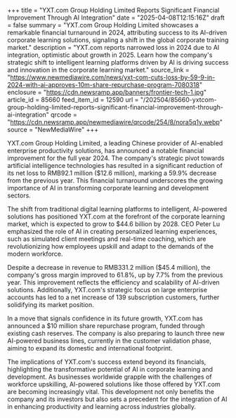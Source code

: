 +++
title = "YXT.com Group Holding Limited Reports Significant Financial Improvement Through AI Integration"
date = "2025-04-08T12:15:16Z"
draft = false
summary = "YXT.com Group Holding Limited showcases a remarkable financial turnaround in 2024, attributing success to its AI-driven corporate learning solutions, signaling a shift in the global corporate training market."
description = "YXT.com reports narrowed loss in 2024 due to AI integration, optimistic about growth in 2025. Learn how the company's strategic shift to intelligent learning platforms driven by AI is driving success and innovation in the corporate learning market."
source_link = "https://www.newmediawire.com/news/yxt-com-cuts-loss-by-59-9-in-2024-with-ai-approves-10m-share-repurchase-program-7080318"
enclosure = "https://cdn.newsramp.app/banners/frontier-tech-1.jpg"
article_id = 85660
feed_item_id = 12590
url = "/202504/85660-yxtcom-group-holding-limited-reports-significant-financial-improvement-through-ai-integration"
qrcode = "https://cdn.newsramp.app/newmediawire/qrcode/254/8/nora5q1y.webp"
source = "NewMediaWire"
+++

<p>YXT.com Group Holding Limited, a leading Chinese provider of AI-enabled enterprise productivity solutions, has announced a notable financial improvement for the full year 2024. The company's strategic pivot towards artificial intelligence technologies has resulted in a significant reduction of its net loss to RMB92.1 million ($12.6 million), marking a 59.9% decrease from the previous year. This financial turnaround underscores the growing importance of AI in transforming corporate learning and development sectors.</p><p>The shift from traditional digital learning platforms to intelligent, AI-powered solutions has positioned YXT.com at the forefront of the corporate learning market, which is expected to grow to $44.6 billion by 2028. CEO Peter Lu emphasized the role of AI in creating personalized learning experiences, such as simulated client meetings and real-time coaching, which are revolutionizing how employees upskill and adapt to the demands of the modern workforce.</p><p>Despite a decrease in revenue to RMB331.2 million ($45.4 million), the company's gross margin improved to 61.8%, up by 7.7% from the previous year. This improvement reflects the efficiency and scalability of AI-driven solutions. Additionally, YXT.com's strategic focus on large enterprise accounts has led to a net increase of 139 subscription customers, further solidifying its market position.</p><p>In a move that signals confidence in its future growth, YXT.com has announced a $10 million share repurchase program, funded through existing cash reserves. The company is also preparing to launch three new AI-powered business lines, currently in the customer validation phase, aiming to expand its domestic and international footprint.</p><p>The implications of YXT.com's success extend beyond its financials, highlighting the transformative potential of AI in corporate learning and development. As businesses worldwide grapple with the challenges of workforce upskilling, AI-powered solutions like those offered by YXT.com are becoming increasingly vital. This development not only benefits the company and its investors but also sets a precedent for the integration of AI in enhancing productivity and learning across industries globally.</p>